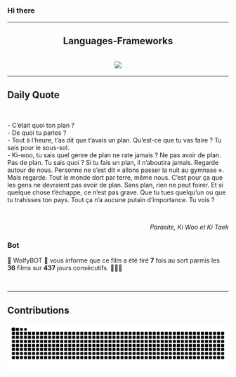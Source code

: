### Hi there
<hr/>
<p>
</p>
<h2 align="center">
 Languages-Frameworks
</h2>
<br/>
<div align="center">
 <a href="https://skillicons.dev">
  <img src="https://skillicons.dev/icons?i=react,nextjs,aws,docker,mongodb,python,express,django,html,css,tailwind,javascript,ts,nodejs,github"/>
 </a>
</div>
<hr/>
<div>
 <h2>
  Daily Quote
 </h2>
 <br/>
 <div>
  <p id="quote">
   - C’était quoi ton plan ?
<br>- De quoi tu parles ?
<br>- Tout à l’heure, t’as dit que t’avais un plan. Qu’est-ce que tu vas faire ? Tu sais pour le sous-sol.
<br>- Ki-woo, tu sais quel genre de plan ne rate jamais ? Ne pas avoir de plan. Pas de plan. Tu sais quoi ? Si tu fais un plan, il n’aboutira jamais. Regarde autour de nous. Personne ne s’est dit « allons passer la nuit au gymnase ». Mais regarde. Tout le monde dort par terre, même nous. C’est pour ça que les gens ne devraient pas avoir de plan. Sans plan, rien ne peut foirer. Et si quelque chose t’échappe, ce n’est pas grave. Que tu tues quelqu’un ou que tu trahisses ton pays. Tout ça n’a aucune putain d’importance. Tu vois ?
  </p>
 </div>
 <br/>
 <div align="right">
  <p id="movie" style="text-align: right; font-style: italic;">
   Parasite, Ki Woo et Ki Taek
  </p>
 </div>
 <div>
  <h3>
   Bot
  </h3>
  <p id="bot">
   🤖 WolfyBOT 🤖 vous informe que ce film a été tiré <b>7</b> fois au sort parmis les <b>36</b> films sur <b>437</b> jours consécutifs. 🎲🎲🎲
  </p>
 </div>
 <br/>
</div>
<hr/>
<div>
 <h2>
  Contributions
 </h2>
 <img alt="snake gif" src="https://github.com/Loupthevenin/Loupthevenin/blob/output/github-contribution-grid-snake-dark.svg"/>
</div>
